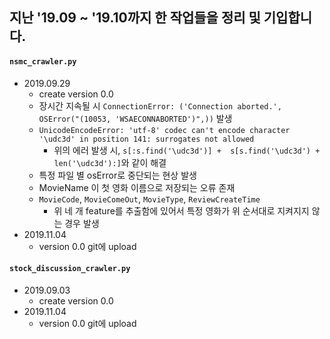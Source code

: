## 지난 '19.09 ~ '19.10까지 한 작업들을 정리 및 기입합니다.

#### `nsmc_crawler.py`
- 2019.09.29
    - create version 0.0
    - 장시간 지속될 시 `ConnectionError: ('Connection aborted.', OSError("(10053, 'WSAECONNABORTED')",))` 발생
    - `UnicodeEncodeError: 'utf-8' codec can't encode character '\udc3d' in position 141: surrogates not allowed`
      - 위의 에러 발생 시, `s[:s.find('\udc3d')] +  s[s.find('\udc3d') + len('\udc3d'):]`와 같이 해결
    - 특정 파일 별 osError로 중단되는 현상 발생
    - MovieName 이 첫 영화 이름으로 저장되는 오류 존재
    - `MovieCode`, `MovieComeOut`, `MovieType`, `ReviewCreateTime`
      - 위 네 개 feature를 추출함에 있어서 특정 영화가 위 순서대로 지켜지지 않는 경우 발생
- 2019.11.04
    - version 0.0 git에 upload

#### `stock_discussion_crawler.py`
- 2019.09.03
    - create version 0.0
- 2019.11.04
    - version 0.0 git에 upload
